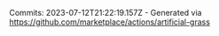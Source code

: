 Commits: 2023-07-12T21:22:19.157Z - Generated via https://github.com/marketplace/actions/artificial-grass
<br>
